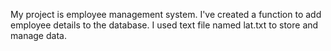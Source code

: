 My project is employee management system.
I've created a function to add employee details to the database.
I used text file named lat.txt to store and manage data.
